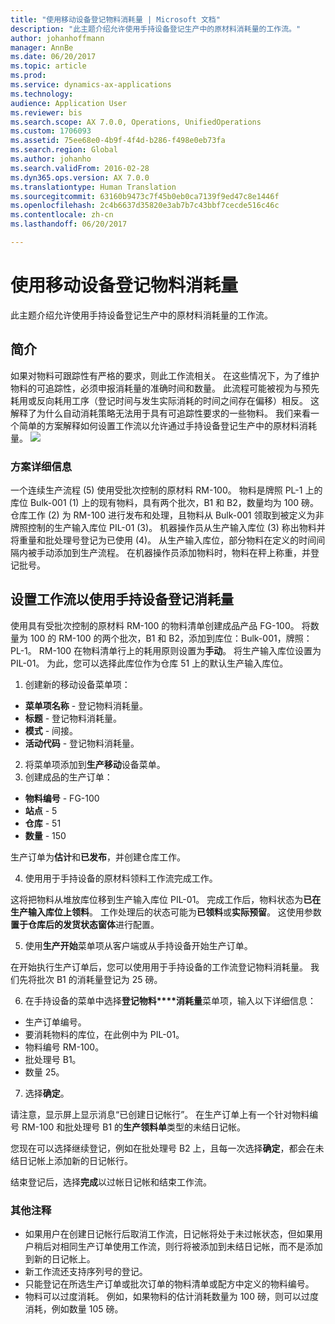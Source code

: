 ```yaml
---
title: "使用移动设备登记物料消耗量 | Microsoft 文档"
description: "此主题介绍允许使用手持设备登记生产中的原材料消耗量的工作流。"
author: johanhoffmann
manager: AnnBe
ms.date: 06/20/2017
ms.topic: article
ms.prod: 
ms.service: dynamics-ax-applications
ms.technology: 
audience: Application User
ms.reviewer: bis
ms.search.scope: AX 7.0.0, Operations, UnifiedOperations
ms.custom: 1706093
ms.assetid: 75ee68e0-4b9f-4f4d-b286-f498e0eb73fa
ms.search.region: Global
ms.author: johanho
ms.search.validFrom: 2016-02-28
ms.dyn365.ops.version: AX 7.0.0
ms.translationtype: Human Translation
ms.sourcegitcommit: 63160b9473c7f45b0eb0ca7139f9ed47c8e1446f
ms.openlocfilehash: 2c4b6637d35820e3ab7b7c43bbf7cecde516c46c
ms.contentlocale: zh-cn
ms.lasthandoff: 06/20/2017

---
```


# <a name="register-material-consumption-using-a-mobile-device"></a>使用移动设备登记物料消耗量
此主题介绍允许使用手持设备登记生产中的原材料消耗量的工作流。

<a name="introduction"></a>简介
------------

如果对物料可跟踪性有严格的要求，则此工作流相关。 在这些情况下，为了维护物料的可追踪性，必须申报消耗量的准确时间和数量。 此流程可能被视为与预先耗用或反向耗用工序（登记时间与发生实际消耗的时间之间存在偏移）相反。 这解释了为什么自动消耗策略无法用于具有可追踪性要求的一些物料。 我们来看一个简单的方案解释如何设置工作流以允许通过手持设备登记生产中的原材料消耗量。 [![](./media/scenario3.png)](./media/scenario3.png)

### <a name="scenario-details"></a>方案详细信息

一个连续生产流程 (5) 使用受批次控制的原材料 RM-100。 物料是牌照 PL-1 上的库位 Bulk-001 (1) 上的现有物料，具有两个批次，B1 和 B2，数量均为 100 磅。 仓库工作 (2) 为 RM-100 进行发布和处理，且物料从 Bulk-001 领取到被定义为非牌照控制的生产输入库位 PIL-01 (3)。 机器操作员从生产输入库位 (3) 称出物料并将重量和批处理号登记为已使用 (4)。 从生产输入库位，部分物料在定义的时间间隔内被手动添加到生产流程。 在机器操作员添加物料时，物料在秤上称重，并登记批号。

## <a name="set-up-the-workflow-to-register-consumption-using-a-handheld-device"></a>设置工作流以使用手持设备登记消耗量
使用具有受批次控制的原材料 RM-100 的物料清单创建成品产品 FG-100。 将数量为 100 的 RM-100 的两个批次，B1 和 B2，添加到库位：Bulk-001，牌照：PL-1。 RM-100 在物料清单行上的耗用原则设置为**手动**。 将生产输入库位设置为 PIL-01。 为此，您可以选择此库位作为仓库 51 上的默认生产输入库位。

1.  创建新的移动设备菜单项： 

-    **菜单项名称** - 登记物料消耗量。 
-    **标题** - 登记物料消耗量。 
-    **模式** - 间接。 
-    **活动代码** - 登记物料消耗量。

2.  将菜单项添加到**生产移动**设备菜单。
3.  创建成品的生产订单： 

-    **物料编号** - FG-100 
-    **站点** - 5 
-    **仓库** - 51 
-    **数量** - 150

生产订单为**估计**和**已发布**，并创建仓库工作。

4.  使用用于手持设备的原材料领料工作流完成工作。

这将把物料从堆放库位移到生产输入库位 PIL-01。 完成工作后，物料状态为**已在生产输入库位上领料**。 工作处理后的状态可能为**已领料**或**实际预留**。 这使用参数**置于仓库后的发货状态窗体**进行配置。

5.  使用**生产开始**菜单项从客户端或从手持设备开始生产订单。

在开始执行生产订单后，您可以使用用于手持设备的工作流登记物料消耗量。 我们先将批次 B1 的消耗量登记为 25 磅。

6.  在手持设备的菜单中选择**登记物料****消耗量**菜单项，输入以下详细信息： 

-    生产订单编号。 
-    要消耗物料的库位，在此例中为 PIL-01。 
-    物料编号 RM-100。 
-    批处理号 B1。 
-    数量 25。

7.  选择**确定**。

请注意，显示屏上显示消息“已创建日记帐行”。 在生产订单上有一个针对物料编号 RM-100 和批处理号 B1 的**生产领料单**类型的未结日记帐。 

您现在可以选择继续登记，例如在批处理号 B2 上，且每一次选择**确定**，都会在未结日记帐上添加新的日记帐行。 

结束登记后，选择**完成**以过帐日记帐和结束工作流。

### <a name="additional-comments"></a>其他注释 

-   如果用户在创建日记帐行后取消工作流，日记帐将处于未过帐状态，但如果用户稍后对相同生产订单使用工作流，则行将被添加到未结日记帐，而不是添加到新的日记帐上。
-   新工作流还支持序列号的登记。
-   只能登记在所选生产订单或批次订单的物料清单或配方中定义的物料编号。
-   物料可以过度消耗。 例如，如果物料的估计消耗数量为 100 磅，则可以过度消耗，例如数量 105 磅。



